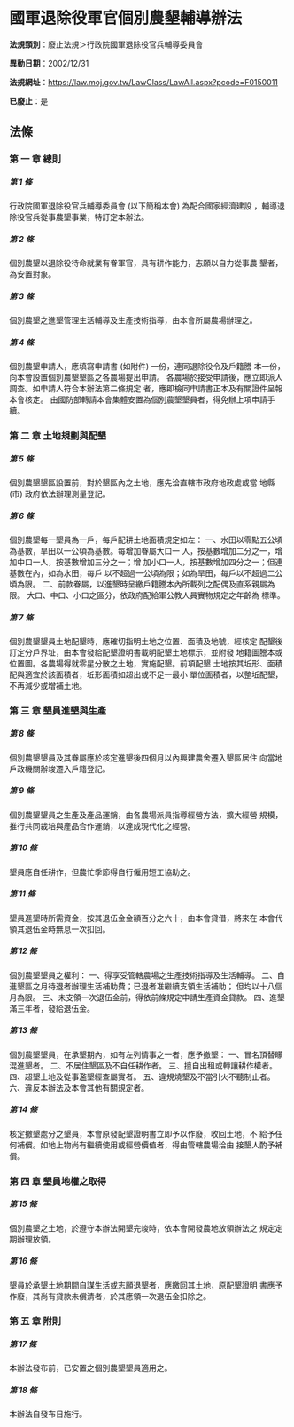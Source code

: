 # 國軍退除役軍官個別農墾輔導辦法

**法規類別**：廢止法規＞行政院國軍退除役官兵輔導委員會

**異動日期**：2002/12/31  

**法規網址**：https://law.moj.gov.tw/LawClass/LawAll.aspx?pcode=F0150011

**已廢止**：是



## 法條
### 第 一 章 總則

##### 第 1 條
行政院國軍退除役官兵輔導委員會 (以下簡稱本會) 為配合國家經濟建設
，輔導退除役官兵從事農墾事業，特訂定本辦法。

##### 第 2 條
個別農墾以退除役待命就業有眷軍官，具有耕作能力，志願以自力從事農
墾者，為安置對象。

##### 第 3 條
個別農墾之進墾管理生活輔導及生產技術指導，由本會所屬農場辦理之。

##### 第 4 條
個別農墾申請人，應填寫申請書 (如附件) 一份，連同退除役令及戶籍謄
本一份，向本會設置個別農墾墾區之各農場提出申請。
各農場於接受申請後，應立即派人調查。如申請人符合本辦法第二條規定
者，應即檢同申請書正本及有關證件呈報本會核定。
由國防部轉請本會集體安置為個別農墾墾員者，得免辦上項申請手續。

### 第 二 章 土地規劃與配墾

##### 第 5 條
個別農墾墾區設置前，對於墾區內之土地，應先洽直轄市政府地政處或當
地縣 (市) 政府依法辦理測量登記。

##### 第 6 條
個別農墾每一墾員為一戶，每戶配耕土地面積規定如左：
一、水田以零點五公頃為基數，旱田以一公頃為基數。每增加眷屬大口一
    人，按基數增加二分之一，增加中口一人，按基數增加三分之一；增
    加小口一人，按基數增加四分之一；但連基數在內，如為水田，每戶
    以不超過一公頃為限；如為旱田，每戶以不超過二公頃為限。
二、前款眷屬，以進墾時呈繳戶籍謄本內所載列之配偶及直系親屬為限。
    大口、中口、小口之區分，依政府配給軍公教人員實物規定之年齡為
    標準。


##### 第 7 條
個別農墾墾員土地配墾時，應確切指明土地之位置、面積及地號，經核定
配墾後訂定分戶界址，由本會發給配墾證明書載明配墾土地標示，並附發
地籍圖謄本或位置圖。各農場得就零星分散之土地，實施配墾。前項配墾
土地按其坵形、面積配與適宜於該面積者，坵形面積如超出或不足一最小
單位面積者，以整坵配墾，不再減少或增補土地。

### 第 三 章 墾員進墾與生產

##### 第 8 條
個別農墾墾員及其眷屬應於核定進墾後四個月以內興建農舍遷入墾區居住
向當地戶政機關辦竣遷入戶籍登記。

##### 第 9 條
個別農墾墾員之生產及產品運銷，由各農場派員指導經營方法，擴大經營
規模，推行共同裁培與產品合作運銷，以達成現代化之經營。

##### 第 10 條
墾員應自任耕作，但農忙季節得自行僱用短工協助之。

##### 第 11 條
墾員進墾時所需資金，按其退伍金金額百分之六十，由本會貸借，將來在
本會代領其退伍金時無息一次扣回。

##### 第 12 條
個別農墾墾員之權利：
一、得享受管轄農場之生產技術指導及生活輔導。
二、自進墾區之月待退者辦理生活補助費；已退者准繼續支領生活補助；
    但均以十八個月為限。
三、未支領一次退伍金前，得依前條規定申請生產資金貸款。
四、進墾滿三年者，發給退伍金。


##### 第 13 條
個別農墾墾員，在承墾期內，如有左列情事之一者，應予撤墾：
一、冒名頂替矇混進墾者。
二、不居住墾區及不自任耕作者。
三、擅自出租或轉讓耕作權者。
四、超墾土地及從事濫墾經查屬實者。
五、違規燒墾及不當引火不聽制止者。
六、違反本辦法及本會其他有關規定者。


##### 第 14 條
核定撤墾處分之墾員，本會原發配墾證明書立即予以作廢，收回土地，不
給予任何補償。如地上物尚有繼續使用或經營價值者，得由管轄農場洽由
接墾人酌予補償。

### 第 四 章 墾員地權之取得

##### 第 15 條
個別農墾之土地，於遵守本辦法開墾完竣時，依本會開發農地放領辦法之
規定定期辦理放領。

##### 第 16 條
墾員於承墾土地期間自謀生活或志願退墾者，應繳回其土地，原配墾證明
書應予作廢，其尚有貸款未償清者，於其應領一次退伍金扣除之。

### 第 五 章 附則

##### 第 17 條
本辦法發布前，已安置之個別農墾墾員適用之。

##### 第 18 條
本辦法自發布日施行。


